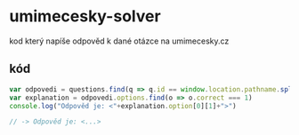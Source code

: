 # umimecesky-solver
kod který napíše odpověd k dané otázce na umimecesky.cz

## kód
```js
var odpovedi = questions.find(q => q.id == window.location.pathname.split("/")[2])
var explanation = odpovedi.options.find(o => o.correct === 1)
console.log("Odpověd je: <"+explanation.option[0][1]+">")

// -> Odpověd je: <...>
```
